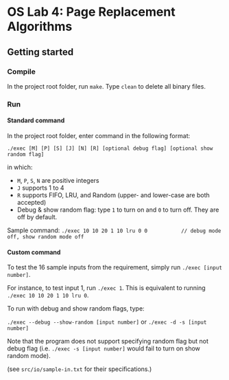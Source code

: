 # OS Lab 4: Page Replacement Algorithms

## Getting started

### Compile

In the project root folder, run `make`. Type `clean` to delete all binary files.

### Run

#### Standard command

In the project root folder, enter command in the following format:

`./exec [M] [P] [S] [J] [N] [R] [optional debug flag] [optional show random flag]`

in which:

- `M`, `P`, `S`, `N` are positive integers
- `J` supports 1 to 4
- `R` supports FIFO, LRU, and Random (upper- and lower-case are both accepted)
- Debug & show random flag: type `1` to turn on and `0` to turn off. They are off by default.

Sample command: `./exec 10 10 20 1 10 lru 0 0           // debug mode off, show random mode off`

#### Custom command

To test the 16 sample inputs from the requirement, simply run `./exec [input number]`.

For instance, to test input 1, run `./exec 1`. This is equivalent to running `./exec 10 10 20 1 10 lru 0`.

To run with debug and show random flags, type:

`./exec --debug --show-random [input number]` or `./exec -d -s [input number]`

Note that the program does not support specifying random flag but not debug flag (i.e. `./exec -s [input number]` would fail to turn on show random mode).

(see `src/io/sample-in.txt` for their specifications.)
